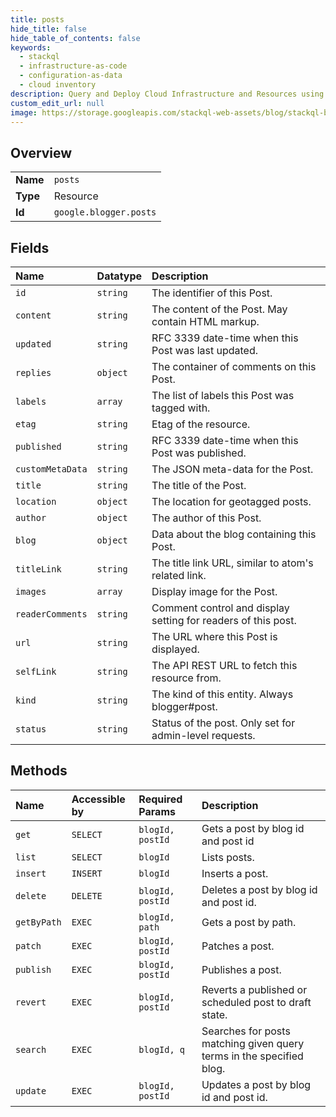 ```yaml
---
title: posts
hide_title: false
hide_table_of_contents: false
keywords:
  - stackql
  - infrastructure-as-code
  - configuration-as-data
  - cloud inventory
description: Query and Deploy Cloud Infrastructure and Resources using SQL
custom_edit_url: null
image: https://storage.googleapis.com/stackql-web-assets/blog/stackql-blog-post-featured-image.png
---
```

  
    

## Overview
<table><tbody>
<tr><td><b>Name</b></td><td><code>posts</code></td></tr>
<tr><td><b>Type</b></td><td>Resource</td></tr>
<tr><td><b>Id</b></td><td><code>google.blogger.posts</code></td></tr>
</tbody></table>

## Fields
| Name | Datatype | Description |
|:-----|:---------|:------------|
| `id` | `string` | The identifier of this Post. |
| `content` | `string` | The content of the Post. May contain HTML markup. |
| `updated` | `string` | RFC 3339 date-time when this Post was last updated. |
| `replies` | `object` | The container of comments on this Post. |
| `labels` | `array` | The list of labels this Post was tagged with. |
| `etag` | `string` | Etag of the resource. |
| `published` | `string` | RFC 3339 date-time when this Post was published. |
| `customMetaData` | `string` | The JSON meta-data for the Post. |
| `title` | `string` | The title of the Post. |
| `location` | `object` | The location for geotagged posts. |
| `author` | `object` | The author of this Post. |
| `blog` | `object` | Data about the blog containing this Post. |
| `titleLink` | `string` | The title link URL, similar to atom's related link. |
| `images` | `array` | Display image for the Post. |
| `readerComments` | `string` | Comment control and display setting for readers of this post. |
| `url` | `string` | The URL where this Post is displayed. |
| `selfLink` | `string` | The API REST URL to fetch this resource from. |
| `kind` | `string` | The kind of this entity. Always blogger#post. |
| `status` | `string` | Status of the post. Only set for admin-level requests. |
## Methods
| Name | Accessible by | Required Params | Description |
|:-----|:--------------|:----------------|:------------|
| `get` | `SELECT` | `blogId, postId` | Gets a post by blog id and post id |
| `list` | `SELECT` | `blogId` | Lists posts. |
| `insert` | `INSERT` | `blogId` | Inserts a post. |
| `delete` | `DELETE` | `blogId, postId` | Deletes a post by blog id and post id. |
| `getByPath` | `EXEC` | `blogId, path` | Gets a post by path. |
| `patch` | `EXEC` | `blogId, postId` | Patches a post. |
| `publish` | `EXEC` | `blogId, postId` | Publishes a post. |
| `revert` | `EXEC` | `blogId, postId` | Reverts a published or scheduled post to draft state. |
| `search` | `EXEC` | `blogId, q` | Searches for posts matching given query terms in the specified blog. |
| `update` | `EXEC` | `blogId, postId` | Updates a post by blog id and post id. |
